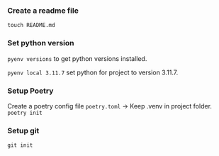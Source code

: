 ### Create a readme file 
`touch README.md`
### Set python version
`pyenv versions` to get python versions installed.

`pyenv local 3.11.7` set python for project to version 3.11.7.

### Setup Poetry
Create a poetry config file `poetry.toml` -> Keep .venv in project folder.
`poetry init`

### Setup git
`git init`

